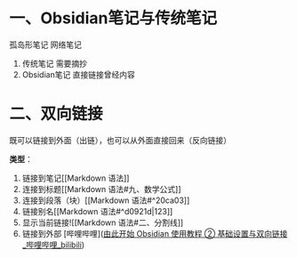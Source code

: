 # 一、Obsidian笔记与传统笔记
孤岛形笔记
网络笔记

1. 传统笔记
	需要摘抄
2. Obsidian笔记
	直接链接曾经内容

# 二、双向链接
既可以链接到外面（出链），也可以从外面直接回来（反向链接）

**类型**：
1. 链接到笔记[[Markdown 语法]]
2. 连接到标题[[Markdown 语法#九、数学公式]]
3. 连接到段落（块）[[Markdown 语法#^20ca03]]
4. 链接别名[[Markdown 语法#^d0921d|123]]
5. 显示当前链接![[Markdown 语法#二、分割线]]
6. 链接到外部
[哔哩哔哩]([由此开始 Obsidian 使用教程 ② 基础设置与双向链接_哔哩哔哩_bilibili](https://www.bilibili.com/video/BV1Tf4y1f7pp/?spm_id_from=333.788&vd_source=ff081f9d2fd264d1cecbbcb4994bd540))


